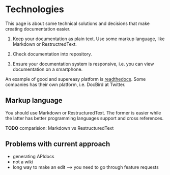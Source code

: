 Technologies
============

This page is about some technical solutions and decisions that make creating
documentation easier.

1. Keep your documentation as plain text. Use some markup language, like
   Markdown or RestructredText.

2. Check documentation into repository.

3. Ensure your documentation system is responsive, i.e. you can view
   documentation on a smartphone.

An example of good and supereasy platform is [readthedocs](readthedocs.org). Some companies has their own platform, i.e. DocBird at Twitter.

Markup language
---------------

You should use Markdown or RestructuredText. The former is easier while the latter has better programming languages support and cross references.

**TODO** comparision: Markdown vs RestructuredText

Problems with current approach
------------------------------

- generating APIdocs
- not a wiki
- long way to make an edit --> you need to go through feature requests